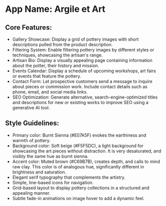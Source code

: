 # **App Name**: Argile et Art

## Core Features:

- Gallery Showcase: Display a grid of pottery images with short descriptions pulled from the product description.
- Filtering System: Enable filtering pottery images by different styles or techniques, showcasing the artisan's range.
- Artisan Bio: Display a visually appealing page containing information about the potter, their history and mission.
- Events Calendar: Display a schedule of upcoming workshops, art fairs or events that feature the pottery.
- Contact Form: Let prospective customers send a message to inquire about pieces or commission work. Include contact details such as phone, email, and social media links.
- SEO Optimization: Generate alternative, search-engine-optimized titles and descriptions for new or existing works to improve SEO using a generative AI tool.

## Style Guidelines:

- Primary color: Burnt Sienna (#E07A5F) evokes the earthiness and warmth of pottery.
- Background color: Soft beige (#F5F5DC), a light background for showcasing the art pieces without distraction. It is very desaturated, and visibly the same hue as burnt sienna.
- Accent color: Muted brown (#C69B7B), creates depth, and calls to mind raw clay. This color is of analogous hue, significantly different in brightness and saturation.
- Elegant serif typography that complements the artistry.
- Simple, line-based icons for navigation.
- Grid-based layout to display pottery collections in a structured and appealing manner.
- Subtle fade-in animations on image hover to add a dynamic feel.